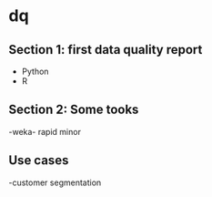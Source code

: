 # dq

## Section 1: first data quality report
- Python 
- R 
## Section 2: Some tooks 
-weka- 
rapid minor
## Use cases 
-customer segmentation 
